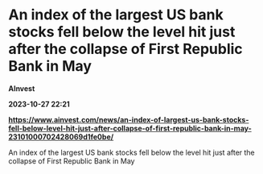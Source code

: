 # An index of the largest US bank stocks fell below the level hit just after the collapse of First Republic Bank in May
**AInvest**

**2023-10-27 22:21**

**https://www.ainvest.com/news/an-index-of-largest-us-bank-stocks-fell-below-level-hit-just-after-collapse-of-first-republic-bank-in-may-23101000702428069d1fe0be/**

An index of the largest US bank stocks fell below the level hit just after the collapse of First Republic Bank in May